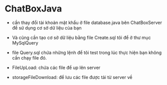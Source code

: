# ChatBoxJava

- cần thay đổi tài khoản mật khẩu ở file database.java bên ChatBoxServer để sử dụng cơ sở dữ liệu của bạn
- Và cũng cần tạo cơ sở dữ liệu bằng file Create.sql tôi để ở thư mục MySqlQuery
- file Query.sql chứa những lệnh để tôi test trong lúc thực hiện bạn không cần chạy file đó.

- FileUpLoad: chứa các file để up lên server
- storageFileDownload: để lưu các file được tải từ server về
